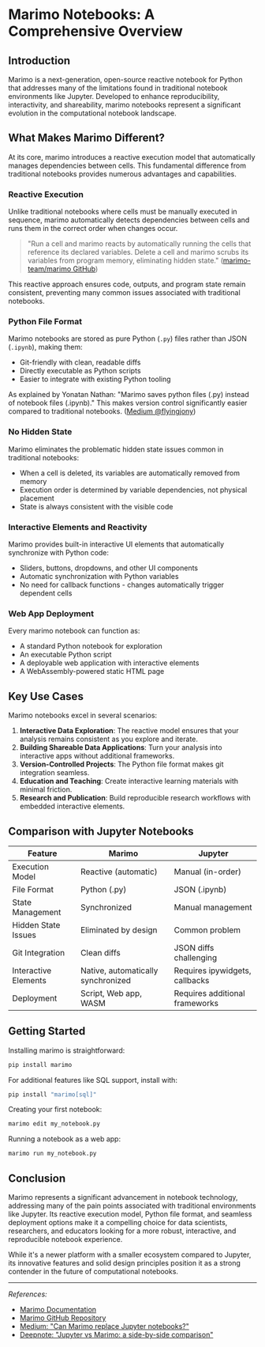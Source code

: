# Marimo Notebooks: A Comprehensive Overview

## Introduction

Marimo is a next-generation, open-source reactive notebook for Python that addresses many of the limitations found in traditional notebook environments like Jupyter. Developed to enhance reproducibility, interactivity, and shareability, marimo notebooks represent a significant evolution in the computational notebook landscape.

## What Makes Marimo Different?

At its core, marimo introduces a reactive execution model that automatically manages dependencies between cells. This fundamental difference from traditional notebooks provides numerous advantages and capabilities.

### Reactive Execution

Unlike traditional notebooks where cells must be manually executed in sequence, marimo automatically detects dependencies between cells and runs them in the correct order when changes occur.

> "Run a cell and marimo reacts by automatically running the cells that reference its declared variables. Delete a cell and marimo scrubs its variables from program memory, eliminating hidden state." ([marimo-team/marimo GitHub](https://github.com/marimo-team/marimo))

This reactive approach ensures code, outputs, and program state remain consistent, preventing many common issues associated with traditional notebooks.

### Python File Format

Marimo notebooks are stored as pure Python (`.py`) files rather than JSON (`.ipynb`), making them:

- Git-friendly with clean, readable diffs
- Directly executable as Python scripts
- Easier to integrate with existing Python tooling

As explained by Yonatan Nathan: "Marimo saves python files (.py) instead of notebook files (.ipynb)." This makes version control significantly easier compared to traditional notebooks. ([Medium @flyingjony](https://medium.com/@flyingjony/can-marimo-replace-jupyter-notebooks-fb8c7210ad35))

### No Hidden State

Marimo eliminates the problematic hidden state issues common in traditional notebooks:

- When a cell is deleted, its variables are automatically removed from memory
- Execution order is determined by variable dependencies, not physical placement
- State is always consistent with the visible code

### Interactive Elements and Reactivity

Marimo provides built-in interactive UI elements that automatically synchronize with Python code:

- Sliders, buttons, dropdowns, and other UI components
- Automatic synchronization with Python variables
- No need for callback functions - changes automatically trigger dependent cells

### Web App Deployment

Every marimo notebook can function as:

- A standard Python notebook for exploration
- An executable Python script
- A deployable web application with interactive elements
- A WebAssembly-powered static HTML page

## Key Use Cases

Marimo notebooks excel in several scenarios:

1. **Interactive Data Exploration**: The reactive model ensures that your analysis remains consistent as you explore and iterate.
2. **Building Shareable Data Applications**: Turn your analysis into interactive apps without additional frameworks.
3. **Version-Controlled Projects**: The Python file format makes git integration seamless.
4. **Education and Teaching**: Create interactive learning materials with minimal friction.
5. **Research and Publication**: Build reproducible research workflows with embedded interactive elements.

## Comparison with Jupyter Notebooks

| Feature | Marimo | Jupyter |
|---------|--------|---------|
| Execution Model | Reactive (automatic) | Manual (in-order) |
| File Format | Python (.py) | JSON (.ipynb) |
| State Management | Synchronized | Manual management |
| Hidden State Issues | Eliminated by design | Common problem |
| Git Integration | Clean diffs | JSON diffs challenging |
| Interactive Elements | Native, automatically synchronized | Requires ipywidgets, callbacks |
| Deployment | Script, Web app, WASM | Requires additional frameworks |

## Getting Started

Installing marimo is straightforward:

```bash
pip install marimo
```

For additional features like SQL support, install with:

```bash
pip install "marimo[sql]"
```

Creating your first notebook:

```bash
marimo edit my_notebook.py
```

Running a notebook as a web app:

```bash
marimo run my_notebook.py
```

## Conclusion

Marimo represents a significant advancement in notebook technology, addressing many of the pain points associated with traditional environments like Jupyter. Its reactive execution model, Python file format, and seamless deployment options make it a compelling choice for data scientists, researchers, and educators looking for a more robust, interactive, and reproducible notebook experience.

While it's a newer platform with a smaller ecosystem compared to Jupyter, its innovative features and solid design principles position it as a strong contender in the future of computational notebooks.

---

*References:*
- [Marimo Documentation](https://docs.marimo.io/)
- [Marimo GitHub Repository](https://github.com/marimo-team/marimo)
- [Medium: "Can Marimo replace Jupyter notebooks?"](https://medium.com/@flyingjony/can-marimo-replace-jupyter-notebooks-fb8c7210ad35)
- [Deepnote: "Jupyter vs Marimo: a side-by-side comparison"](https://deepnote.com/compare/jupyter-vs-marimo)
